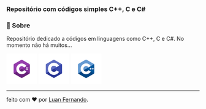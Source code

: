 ### Repositório com códigos simples C++, C e C#

### 🎨 Sobre
 
Repositório dedicado a códigos em linguagens como C++, C e C#.
No momento não há muitos...


<code><img src="imagens/CSharp.png"  width="80"></code>
<code><img src="imagens/C.png"   width="80"></code>
<code><img src="imagens/C++.png"   width="80"></code>

---
feito com ❤️ por [Luan Fernando](https://www.linkedin.com/in/luan-fernando/).
